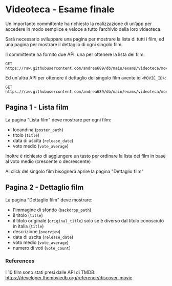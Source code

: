 # Videoteca - Esame finale

Un importante committente ha richiesto la realizzazione di un’app per accedere in modo semplice e veloce a tutto l’archivio della loro videoteca.

Sarà necessario sviluppare una pagina per mostrare la lista di tutti i film, ed una pagina per mostrare il dettaglio di ogni singolo film.

Il committente ha fornito due API, una per ottenere la lista dei film:

```
GET https://raw.githubusercontent.com/andrea689/db/main/exams/videoteca/movies
```

Ed un'altra API per ottenere il dettaglio del singolo film avente id `<MOVIE_ID>`:

```
GET https://raw.githubusercontent.com/andrea689/db/main/exams/videoteca/movie_details/<MOVIE_ID>
```

## Pagina 1 - Lista film

La pagina "Lista film" deve mostrare per ogni film:
- locandina (`poster_path`)
- titolo (`title`)
- data di uscita (`release_date`)
- voto medio (`vote_average`)

Inoltre è richiesto di aggiungere un tasto per ordinare la lista dei film in base al voto medio (crescente o decrescente)

Al click del singolo film bisognerà aprire la pagina "Dettaglio film"

## Pagina 2 - Dettaglio film

La pagina "Dettaglio film" deve mostrare:
- l'immagine di sfondo (`backdrop_path`)
- il titolo (`title`)
- il titolo originale (`original_title`) solo se è diverso dal titolo conosciuto in italia (`title`)
- descrizione (`overview`)
- data di uscita (`release_date`)
- voto medio (`vote_average`)
- numero di voti (`vote_count`)

### References

I 10 film sono stati presi dalle API di TMDB: https://developer.themoviedb.org/reference/discover-movie